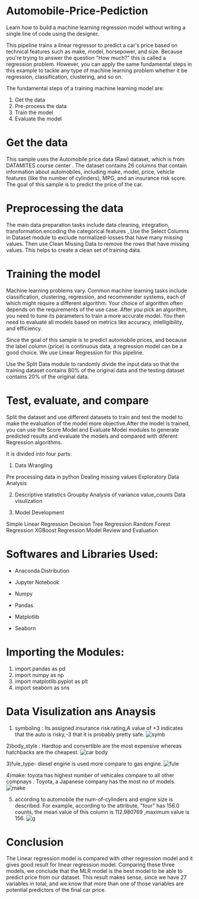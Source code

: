 # Automobile-Price-Pediction
Learn how to build a machine learning regression model without writing a single line of code using the designer.

This pipeline trains a linear regressor to predict a car's price based on technical features such as make, model, horsepower, and size. Because you're trying to answer the question "How much?" this is called a regression problem. However, you can apply the same fundamental steps in this example to tackle any type of machine learning problem whether it be regression, classification, clustering, and so on.

The fundamental steps of a training machine learning model are:

1) Get the data
2) Pre-process the data
3) Train the model
4) Evaluate the model
# Get the data
This sample uses the Automobile price data (Raw) dataset, which is from DATAMITES course center . The dataset contains 26 columns that contain information about automobiles, including make, model, price, vehicle features (like the number of cylinders), MPG, and an insurance risk score. The goal of this sample is to predict the price of the car.
# Preprocessing the data
The main data preparation tasks include data cleaning, integration, transformation.encoding the categorical features , Use the Select Columns in Dataset module to exclude normalized-losses that have many missing values. Then use Clean Missing Data to remove the rows that have missing values. This helps to create a clean set of training data.
# Training the model
Machine learning problems vary. Common machine learning tasks include classification, clustering, regression, and recommender systems, each of which might require a different algorithm. Your choice of algorithm often depends on the requirements of the use case. After you pick an algorithm, you need to tune its parameters to train a more accurate model. You then need to evaluate all models based on metrics like accuracy, intelligibility, and efficiency.

Since the goal of this sample is to predict automobile prices, and because the label column (price) is continuous data, a regression model can be a good choice. We use Linear Regression for this pipeline.

Use the Split Data module to randomly divide the input data so that the training dataset contains 80% of the original data and the testing dataset contains 20% of the original data.
# Test, evaluate, and compare
Split the dataset and use different datasets to train and test the model to make the evaluation of the model more objective.After the model is trained, you can use the Score Model and Evaluate Model modules to generate predicted results and evaluate the models.and compared with diferent Regression algorithms.

It is divided into four parts:

1) Data Wrangling

Pre processing data in python
Dealing missing values
Exploratory Data Analysis

2) Descriptive statistics
Groupby
Analysis of variance
value_counts
Data visulization

3) Model Development

Simple Linear Regression
Decision Tree Regression 
Random Forest Regression
XGBoost Regression
Model Review and Evaluation

# Softwares and Libraries Used:
- Anaconda Distribution
- Jupyter Notebook

- Numpy
- Pandas
- Matplotlib
- Seaborn

# Importing the Modules:

 1) import pandas as pd
 2) import numpy as np
 3) import matplotlib.pyplot as plt
 4) import seaborn as sns

# Data Visulization ans Anaysis

1) symboling : Its assigned insurance risk rating,A value of +3 indicates that the auto is risky,-3 that it is probably pretty safe.
![symb](https://user-images.githubusercontent.com/95012573/146322800-449ea447-e669-4188-8e57-1e0b5d6c2e94.PNG)

2)body_style : Hardtop and convertible are the most expensive whereas hatchbacks are the cheapest.
![car body](https://user-images.githubusercontent.com/95012573/146322950-9cbe190b-508a-4d9a-b74c-48a9f47e4d29.PNG)

3)fule_type- diesel engine is used more compare to gas engine. 
![fule](https://user-images.githubusercontent.com/95012573/146323008-2eda81c5-de1b-47d2-9f96-d6507039fcfa.PNG)

4)make: toyota has highest number of vehicales compare to all other compnays . Toyota, a Japanese company has the most no of models.
![make](https://user-images.githubusercontent.com/95012573/146323064-3723bdee-221a-41bc-a57a-891c13efc5c6.PNG)

5) according to automobile the num-of-cylinders and engine size is described. For example, according to the attribute, "four" has 156.0 counts, the mean value of this column is 112.980769 ,maximum value is 156.
![g](https://user-images.githubusercontent.com/95012573/146323103-4545d8c6-9f5e-423f-beb2-cd14165be2f1.PNG)

# Conclusion
The Linear regression model is compared with other regression model and it gives good result for linear regression model.
Comparing these three models, we conclude that the MLR model is the best model to be able to predict price from our dataset. This result makes sense, since we have 27 variables in total, and we know that more than one of those variables are potential predictors of the final car price.




